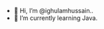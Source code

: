 - 👋 Hi, I’m @ighulamhussain..
- 🌱 I’m currently learning Java.
<!---
ighulamhussain/ighulamhussain is a ✨ special ✨ repository because its `README.md` (this file) appears on your GitHub profile.
You can click the Preview link to take a look at your changes.
--->
